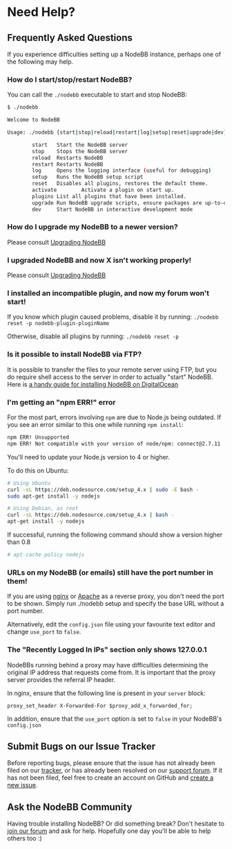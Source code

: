 Need Help?
==========

Frequently Asked Questions
--------------------------

If you experience difficulties setting up a NodeBB instance, perhaps one
of the following may help.

### How do I start/stop/restart NodeBB?

You can call the `./nodebb` executable to start and stop NodeBB:

``` bash
$ ./nodebb

Welcome to NodeBB

Usage: ./nodebb {start|stop|reload|restart|log|setup|reset|upgrade|dev}

        start   Start the NodeBB server
        stop    Stops the NodeBB server
        reload  Restarts NodeBB
        restart Restarts NodeBB
        log     Opens the logging interface (useful for debugging)
        setup   Runs the NodeBB setup script
        reset   Disables all plugins, restores the default theme.
        activate        Activate a plugin on start up.
        plugins List all plugins that have been installed.
        upgrade Run NodeBB upgrade scripts, ensure packages are up-to-date
        dev     Start NodeBB in interactive development mode
```

### How do I upgrade my NodeBB to a newer version?

Please consult [Upgrading NodeBB](../configuring/upgrade)

### I upgraded NodeBB and now X isn't working properly!

Please consult [Upgrading NodeBB](../configuring/upgrade)

### I installed an incompatible plugin, and now my forum won't start!

If you know which plugin caused problems, disable it by running:
`./nodebb reset -p nodebb-plugin-pluginName`

Otherwise, disable all plugins by running: `./nodebb reset -p`

### Is it possible to install NodeBB via FTP?

It is possible to transfer the files to your remote server using FTP,
but you do require shell access to the server in order to actually
"start" NodeBB. Here is [a handy guide for installing NodeBB on
DigitalOcean](http://burnaftercompiling.com/nodebb/setting-up-a-nodebb-forum-for-dummies/)

### I'm getting an "npm ERR!" error

For the most part, errors involving `npm` are due to Node.js being
outdated. If you see an error similar to this one while running
`npm install`:

``` bash
npm ERR! Unsupported
npm ERR! Not compatible with your version of node/npm: connect@2.7.11
```

You'll need to update your Node.js version to 4 or higher.

To do this on Ubuntu:

``` bash
# Using Ubuntu
curl -sL https://deb.nodesource.com/setup_4.x | sudo -E bash -
sudo apt-get install -y nodejs

# Using Debian, as root
curl -sL https://deb.nodesource.com/setup_4.x | bash -
apt-get install -y nodejs
```

If successful, running the following command should show a version
higher than 0.8

``` bash
# apt-cache policy nodejs
```

### URLs on my NodeBB (or emails) still have the port number in them!

If you are using [nginx](../configuring/proxies/nginx) or
[Apache](../configuring/proxies/apache) as a reverse proxy, you
don't need the port to be shown. Simply run ./nodebb setup and specify
the base URL without a port number.

Alternatively, edit the `config.json` file using your favourite text
editor and change `use_port` to `false`.

### The "Recently Logged In IPs" section only shows 127.0.0.1

NodeBBs running behind a proxy may have difficulties determining the
original IP address that requests come from. It is important that the
proxy server provides the referral IP header.

In nginx, ensure that the following line is present in your `server`
block:

``` nginx
proxy_set_header X-Forwarded-For $proxy_add_x_forwarded_for;
```

In addition, ensure that the `use_port` option is set to `false` in your
NodeBB's `config.json`

Submit Bugs on our Issue Tracker
--------------------------------

Before reporting bugs, please ensure that the issue has not already been
filed on our
[tracker](https://github.com/NodeBB/NodeBB/issues?state=closed), or has
already been resolved on our [support
forum](http://community.nodebb.org/category/6/bug-reports). If it has
not been filed, feel free to create an account on GitHub and [create a
new issue](https://github.com/NodeBB/NodeBB/issues).

Ask the NodeBB Community
------------------------

Having trouble installing NodeBB? Or did something break? Don't hesitate
to [join our forum](https://community.nodebb.org/register) and ask for help.
Hopefully one day you'll be able to help others too :)
